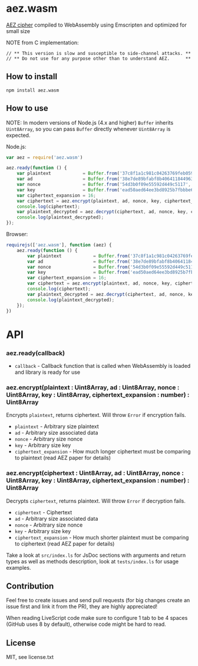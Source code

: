 # aez.wasm
[AEZ cipher](http://web.cs.ucdavis.edu/~rogaway/aez/) compiled to WebAssembly using Emscripten and optimized for small size

NOTE from C implementation:
```
// ** This version is slow and susceptible to side-channel attacks. **
// ** Do not use for any purpose other than to understand AEZ.      **
```

## How to install
```
npm install aez.wasm
```

## How to use
NOTE: In modern versions of Node.js (4.x and higher) `Buffer` inherits `Uint8Array`, so you can pass `Buffer` directly whenever `Uint8Array` is expected.

Node.js:
```javascript
var aez = require('aez.wasm')

aez.ready(function () {
    var plaintext            = Buffer.from('37c8f1a1c981c04263769feb059be120', 'hex');
    var ad                   = Buffer.from('38e7de89bfabf8b4064118449633e2adb942c22b63c9c0971d19d6845dedd9a0', 'hex');
    var nonce                = Buffer.from('54d3b0f09e55592d449c5117', 'hex');
    var key                  = Buffer.from('ead50aed64ee3bd8925b7fbbbe619cdf803cbcf386fccce48ea6b921c36efdb821e47fe3fbdf1a0a90e36d29467797ea', 'hex');
    var ciphertext_expansion = 16;
    var ciphertext = aez.encrypt(plaintext, ad, nonce, key, ciphertext_expansion);
    console.log(ciphertext);
    var plaintext_decrypted = aez.decrypt(ciphertext, ad, nonce, key, ciphertext_expansion);
    console.log(plaintext_decrypted);
});
```
Browser:
```javascript
requirejs(['aez.wasm'], function (aez) {
    aez.ready(function () {
        var plaintext            = Buffer.from('37c8f1a1c981c04263769feb059be120', 'hex');
        var ad                   = Buffer.from('38e7de89bfabf8b4064118449633e2adb942c22b63c9c0971d19d6845dedd9a0', 'hex');
        var nonce                = Buffer.from('54d3b0f09e55592d449c5117', 'hex');
        var key                  = Buffer.from('ead50aed64ee3bd8925b7fbbbe619cdf803cbcf386fccce48ea6b921c36efdb821e47fe3fbdf1a0a90e36d29467797ea', 'hex');
        var ciphertext_expansion = 16;
        var ciphertext = aez.encrypt(plaintext, ad, nonce, key, ciphertext_expansion);
        console.log(ciphertext);
        var plaintext_decrypted = aez.decrypt(ciphertext, ad, nonce, key, ciphertext_expansion);
        console.log(plaintext_decrypted);
    });
})
```

# API
### aez.ready(callback)
* `callback` - Callback function that is called when WebAssembly is loaded and library is ready for use

### aez.encrypt(plaintext : Uint8Array, ad : Uint8Array, nonce : Uint8Array, key : Uint8Array, ciphertext_expansion : number) : Uint8Array
Encrypts `plaintext`, returns ciphertext. Will throw `Error` if encryption fails.

* `plaintext` - Arbitrary size plaintext
* `ad` - Arbitrary size associated data
* `nonce` - Arbitrary size nonce
* `key` - Arbitrary size key
* `ciphertext_expansion` - How much longer ciphertext must be comparing to plaintext (read AEZ paper for details)

### aez.encrypt(ciphertext : Uint8Array, ad : Uint8Array, nonce : Uint8Array, key : Uint8Array, ciphertext_expansion : number) : Uint8Array
Decrypts `ciphertext`, returns plaintext. Will throw `Error` if decryption fails.

* `ciphertext` - Ciphertext
* `ad` - Arbitrary size associated data
* `nonce` - Arbitrary size nonce
* `key` - Arbitrary size key
* `ciphertext_expansion` - How much shorter plaintext must be comparing to ciphertext (read AEZ paper for details)

Take a look at `src/index.ls` for JsDoc sections with arguments and return types as well as methods description, look at `tests/index.ls` for usage examples.

## Contribution
Feel free to create issues and send pull requests (for big changes create an issue first and link it from the PR), they are highly appreciated!

When reading LiveScript code make sure to configure 1 tab to be 4 spaces (GitHub uses 8 by default), otherwise code might be hard to read.

## License
MIT, see license.txt
